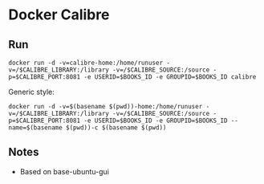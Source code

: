 # Docker Calibre

## Run

```
docker run -d -v=calibre-home:/home/runuser -v=/$CALIBRE_LIBRARY:/library -v=/$CALIBRE_SOURCE:/source -p=$CALIBRE_PORT:8081 -e USERID=$BOOKS_ID -e GROUPID=$BOOKS_ID calibre
```

Generic style:

```
docker run -d -v=$(basename $(pwd))-home:/home/runuser -v=/$CALIBRE_LIBRARY:/library -v=/$CALIBRE_SOURCE:/source -p=$CALIBRE_PORT:8081 -e USERID=$BOOKS_ID -e GROUPID=$BOOKS_ID --name=$(basename $(pwd))-c $(basename $(pwd))
```

## Notes

* Based on base-ubuntu-gui


